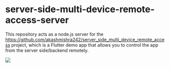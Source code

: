 # server-side-multi-device-remote-access-server

This repository acts as a node.js server for the https://github.com/akashmishra242/server_side_multi_device_remote_access  project, which is a Flutter demo app that allows you to control the app from the server side/backend remotely.


<img src="https://user-images.githubusercontent.com/91900783/252167212-a22714a5-fcf6-416a-a67c-804c0b4298f4.gif">
